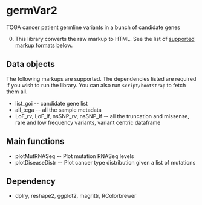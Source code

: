 germVar2
=============

TCGA cancer patient germline variants in a bunch of candidate genes 

0. This library converts the raw markup to HTML. See the list of [supported markup formats](#markups) below.


Data objects
-------

The following markups are supported.  The dependencies listed are required if
you wish to run the library. You can also run `script/bootstrap` to fetch them all.

* list_goi -- candidate gene list
* all_tcga -- all the sample metadata
* LoF_rv, LoF_lf, nsSNP_rv, nsSNP_lf -- all the truncation and missense, rare and low frequency variants, variant centric dataframe


Main functions
-----------

* plotMutRNASeq -- Plot mutation RNASeq levels 
* plotDiseaseDistr -- Plot cancer type distribution given a list of mutations



Dependency
-----------

* dplry, reshape2, ggplot2, magrittr, RColorbrewer
